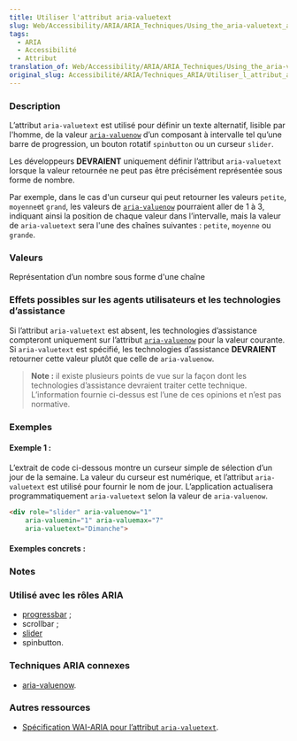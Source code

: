 ```yaml
---
title: Utiliser l'attribut aria-valuetext
slug: Web/Accessibility/ARIA/ARIA_Techniques/Using_the_aria-valuetext_attribute
tags:
  - ARIA
  - Accessibilité
  - Attribut
translation_of: Web/Accessibility/ARIA/ARIA_Techniques/Using_the_aria-valuetext_attribute
original_slug: Accessibilité/ARIA/Techniques_ARIA/Utiliser_l_attribut_aria-valuetext
---
```

### Description

L’attribut `aria-valuetext` est utilisé pour définir un texte alternatif, lisible par l'homme, de la valeur [`aria-valuenow`](/fr/Accessibilité/ARIA/Techniques_ARIA/Utiliser_l_attribut_aria-valuenow) d’un composant à intervalle tel qu’une barre de progression, un bouton rotatif `spinbutton` ou un curseur `slider`.

Les développeurs **DEVRAIENT** uniquement définir l’attribut `aria-valuetext` lorsque la valeur retournée ne peut pas être précisément représentée sous forme de nombre.

Par exemple, dans le cas d'un curseur qui peut retourner les valeurs `petite`, `moyenne`et `grand`, les valeurs de [`aria-valuenow`](/fr/Accessibilité/ARIA/Techniques_ARIA/Utiliser_l_attribut_aria-valuenow) pourraient aller de 1 à 3, indiquant ainsi la position de chaque valeur dans l’intervalle, mais la valeur de `aria-valuetext` sera l'une des chaînes suivantes : `petite`, `moyenne` ou `grande`.

### Valeurs

Représentation d’un nombre sous forme d'une chaîne

### Effets possibles sur les agents utilisateurs et les technologies d’assistance

Si l’attribut `aria-valuetext` est absent, les technologies d’assistance compteront uniquement sur l’attribut [`aria-valuenow`](/fr/Accessibilité/ARIA/Techniques_ARIA/Utiliser_l_attribut_aria-valuenow) pour la valeur courante. Si `aria-valuetext` est spécifié, les technologies d’assistance **DEVRAIENT** retourner cette valeur plutôt que celle de `aria-valuenow`.

> **Note :** il existe plusieurs points de vue sur la façon dont les technologies d’assistance devraient traiter cette technique. L’information fournie ci-dessus est l’une de ces opinions et n’est pas normative.

### Exemples

#### Exemple 1 :

L’extrait de code ci-dessous montre un curseur simple de sélection d’un jour de la semaine. La valeur du curseur est numérique, et l’attribut `aria-valuetext` est utilisé pour fournir le nom de jour. L’application actualisera programmatiquement `aria-valuetext` selon la valeur de `aria-valuenow`.

```html
<div role="slider" aria-valuenow="1"
    aria-valuemin="1" aria-valuemax="7"
    aria-valuetext="Dimanche">
```

#### Exemples concrets :

### Notes

### Utilisé avec les rôles ARIA

- [progressbar](/fr/Accessibilité/ARIA/Techniques_ARIA/Utiliser_le_rôle_progressbar) ;
- scrollbar ;
- [slider](/fr/Accessibilité/ARIA/Techniques_ARIA/Utiliser_le_rôle_slider)
- spinbutton.

### Techniques ARIA connexes

- [aria-valuenow](/fr/Accessibilité/ARIA/Techniques_ARIA/Utiliser_l_attribut_aria-valuenow).

### Autres ressources

- [Spécification WAI-ARIA pour l’attribut `aria-valuetext`](http://www.w3.org/TR/wai-aria/states_and_properties#aria-valuetext).
